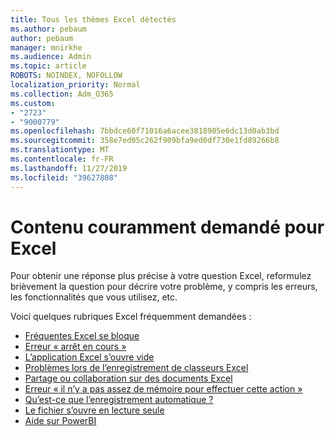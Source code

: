 ```yaml
---
title: Tous les thèmes Excel détectés
ms.author: pebaum
author: pebaum
manager: mnirkhe
ms.audience: Admin
ms.topic: article
ROBOTS: NOINDEX, NOFOLLOW
localization_priority: Normal
ms.collection: Adm_O365
ms.custom:
- "2723"
- "9000779"
ms.openlocfilehash: 7bbdce60f71016a6acee3818905e6dc13d0ab3bd
ms.sourcegitcommit: 358e7ed05c262f909bfa9ed0df730e1fd89266b8
ms.translationtype: MT
ms.contentlocale: fr-FR
ms.lasthandoff: 11/27/2019
ms.locfileid: "39627808"
---
```

# <a name="commonly-requested-content-for-excel"></a>Contenu couramment demandé pour Excel

Pour obtenir une réponse plus précise à votre question Excel, reformulez brièvement la question pour décrire votre problème, y compris les erreurs, les fonctionnalités que vous utilisez, etc. 

Voici quelques rubriques Excel fréquemment demandées :

- [Fréquentes Excel se bloque](https://support.office.com/article/Excel-not-responding-hangs-freezes-or-stops-working-37E7D3C9-9E84-40BF-A805-4CA6853A1FF4)
- [Erreur « arrêt en cours »](https://support.office.com/client/52bd7985-4e99-4a35-84c8-2d9b8301a2fa)
- [L’application Excel s’ouvre vide](https://docs.microsoft.com/office/troubleshoot/excel/excel-opens-blank)
- [Problèmes lors de l’enregistrement de classeurs Excel](https://docs.microsoft.com/office/troubleshoot/excel/issue-when-save-excel-workbooks)
- [Partage ou collaboration sur des documents Excel](https://support.office.com/article/7152aa8b-b791-414c-a3bb-3024e46fb104)
- [Erreur « il n’y a pas assez de mémoire pour effectuer cette action »](https://docs.microsoft.com/office/troubleshoot/excel/available-resources-errors)
- [Qu’est-ce que l’enregistrement automatique ?](https://support.office.com/article/6d6bd723-ebfd-4e40-b5f6-ae6e8088f7a5)
- [Le fichier s’ouvre en lecture seule](https://support.office.com/article/why-did-my-file-open-read-only-3ab4b792-da50-4b38-8628-14c64e1f1d15)
- [Aide sur PowerBI](https://powerbi.microsoft.com/support/)